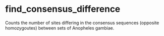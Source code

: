# find_consensus_difference
Counts the number of sites differing in the consensus sequences (opposite homozygoutes) between sets of Anopheles gambiae.
